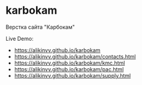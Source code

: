 # karbokam
Верстка сайта "Карбокам"

Live Demo: 
  - https://alikinvv.github.io/karbokam
  - https://alikinvv.github.io/karbokam/contacts.html
  - https://alikinvv.github.io/karbokam/kmc.html
  - https://alikinvv.github.io/karbokam/pac.html
  - https://alikinvv.github.io/karbokam/supply.html
  
